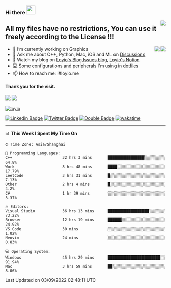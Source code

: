 <h3 align="left">Hi there <img src="https://media.giphy.com/media/hvRJCLFzcasrR4ia7z/giphy.gif" width="28"></h3>
<a align="right" href="https://github.com/loyio/loyio/blob/master/STAR/README.md"><img align="right" src="https://img.shields.io/badge/LOYIO-STAR-green" /></a>

## All my files have no restrictions, You can use it freely according to the License !!!

<a href="https://github.com/loyio#gh-light-mode-only">
     <img align="right"  src="https://loy-readme.vercel.app/api/top-langs/?username=loyio&langs_count=6&hide=css,html,jupyter%20notebook" />
</a>

<a href="https://github.com/loyio#gh-dark-mode-only">
  <img align="right"  src="https://loy-readme.vercel.app/api/top-langs/?username=loyio&langs_count=6&theme=slateorange&hide=css,html,jupyter%20notebook" />
</a>



- 🔭 I’m currently working on Graphics
- 💬 Ask me about C++, Python, Mac, iOS and ML on [Discussions](https://github.com/loyio/blog/discussions)
- 📔 Watch my blog on [Loyio's Blog](https://loyio.me),[Issues blog](https://github.com/loyio/blog/issues), [Loyio's Notion](https://loyio.notion.site/loyio/Loyio-s-Dashboard-2f56bd29222a445ea9d9e8802a1ac83b)
- 💻 Some configurations and peripherals I'm using in [dotfiles](https://github.com/loyio/dotfiles)
- 📫 How to reach me: i#loyio.me


#### Thank you for the visit.
<img src="http://profile-counter.glitch.me/loyio/count.svg" />

<img src="https://loy-readme.vercel.app/api?username=loyio&show_icons=true&hide=stars&include_all_commits=true&hide_title=true&theme=slateorange" />

     

[![loyio](https://github-profile-trophy.vercel.app/?username=loyio&theme=onedark&column=4)](https://github.com/loyio)

[![Linkedin Badge](https://img.shields.io/badge/-@loyio-0077b5?style=flat-square&logo=Linkedin&logoColor=white&labelColor=0077b5&link=https://www.linkedin.com/in/loyio-hex-363172158/)](https://www.linkedin.com/in/loyio-hex-363172158/)
[![Twitter Badge](https://img.shields.io/badge/-@loyiome-1ca0f1?style=flat-square&labelColor=1ca0f1&logo=twitter&logoColor=white&link=https://twitter.com/loyiome)](https://twitter.com/loyiome)
[![Double Badge](https://img.shields.io/badge/@loyio-007722?style=flat&logo=Douban&logoColor=white)](https://www.douban.com/people/susmote)
[![wakatime](https://wakatime.com/badge/user/c0ddc104-5a20-41d1-ab9a-c4d9ea20a4d9.svg)](https://wakatime.com/@c0ddc104-5a20-41d1-ab9a-c4d9ea20a4d9)

-------
<!--START_SECTION:waka-->
📊 **This Week I Spent My Time On** 

```text
⌚︎ Time Zone: Asia/Shanghai

💬 Programming Languages: 
C++                      32 hrs 3 mins       ████████████████░░░░░░░░░   64.8% 
Work                     8 hrs 48 mins       ████░░░░░░░░░░░░░░░░░░░░░   17.79% 
LeetCode                 3 hrs 31 mins       █░░░░░░░░░░░░░░░░░░░░░░░░   7.13% 
Other                    2 hrs 4 mins        █░░░░░░░░░░░░░░░░░░░░░░░░   4.2% 
C#                       1 hr 39 mins        ░░░░░░░░░░░░░░░░░░░░░░░░░   3.37%

🔥 Editors: 
Visual Studio            36 hrs 13 mins      ██████████████████░░░░░░░   73.22% 
Browser                  12 hrs 19 mins      ██████░░░░░░░░░░░░░░░░░░░   24.92% 
VS Code                  30 mins             ░░░░░░░░░░░░░░░░░░░░░░░░░   1.02% 
Neovim                   24 mins             ░░░░░░░░░░░░░░░░░░░░░░░░░   0.83%

💻 Operating System: 
Windows                  45 hrs 29 mins      ███████████████████████░░   91.94% 
Mac                      3 hrs 59 mins       ██░░░░░░░░░░░░░░░░░░░░░░░   8.06%

```


 Last Updated on 03/09/2022 02:48:11 UTC
<!--END_SECTION:waka-->
